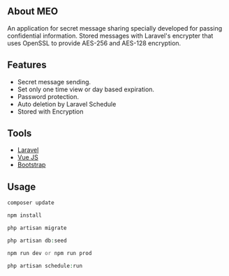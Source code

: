 ## About MEO

An application for secret message sharing specially developed for passing confidential information. Stored messages with Laravel's encrypter that uses OpenSSL to provide AES-256 and AES-128 encryption. 

## Features

- Secret message sending.
- Set only one time view or day based expiration.
- Password protection.
- Auto deletion by Laravel Schedule
- Stored with Encryption

## Tools

 - [Laravel](https://laravel.com/)
 - [Vue JS](https://vuejs.org/)
 - [Bootstrap](getbootstrap.com/)

## Usage

```php
composer update
```

```php
npm install
```

```php
php artisan migrate
```

```php
php artisan db:seed
```

```php
npm run dev or npm run prod
```
```php
php artisan schedule:run
```